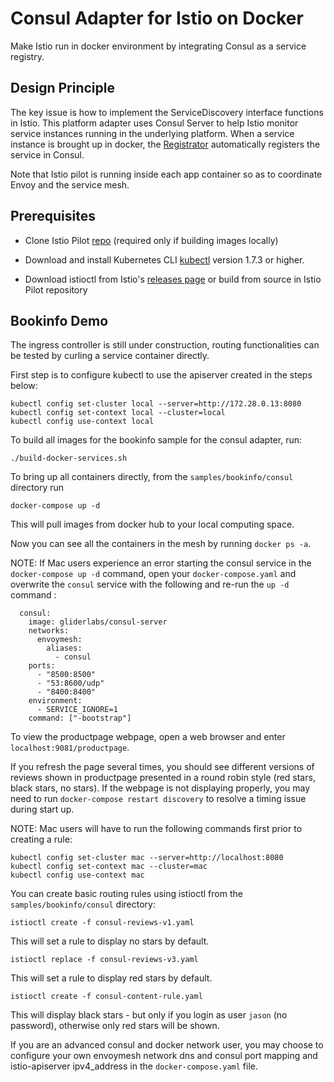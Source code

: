 # Consul Adapter for Istio on Docker

Make Istio run in docker environment by integrating Consul as a service registry.

## Design Principle

The key issue is how to implement the ServiceDiscovery interface functions in Istio.
This platform adapter uses Consul Server to help Istio monitor service instances running in the underlying platform.
When a service instance is brought up in docker, the [Registrator](http://gliderlabs.github.io/registrator/latest/)
automatically registers the service in Consul.

Note that Istio pilot is running inside each app container so as to coordinate Envoy and the service mesh.

## Prerequisites

 * Clone Istio Pilot [repo](https://github.com/istio/pilot) (required only if building images locally)

 * Download and install Kubernetes CLI [kubectl](https://kubernetes.io/docs/tasks/tools/install-kubectl/) version
  1.7.3 or higher.

 * Download istioctl from Istio's [releases page](https://github.com/istio/istio/releases) or build from
 source in Istio Pilot repository

## Bookinfo Demo

The ingress controller is still under construction, routing functionalities can be tested by curling a service container directly.

First step is to configure kubectl to use the apiserver created in the steps below:

```
kubectl config set-cluster local --server=http://172.28.0.13:8080
kubectl config set-context local --cluster=local
kubectl config use-context local
```

To build all images for the bookinfo sample for the consul adapter, run:

  ```
  ./build-docker-services.sh
  ```

To bring up all containers directly, from the `samples/bookinfo/consul` directory run

  ```
  docker-compose up -d
  ```

This will pull images from docker hub to your local computing space.

Now you can see all the containers in the mesh by running `docker ps -a`.

NOTE: If Mac users experience an error starting the consul service in the `docker-compose up -d` command, 
open your `docker-compose.yaml` and overwrite the `consul` service with the following and re-run the `up -d` command :
```
  consul:
    image: gliderlabs/consul-server
    networks:
      envoymesh:
        aliases:
          - consul
    ports:
      - "8500:8500"
      - "53:8600/udp"
      - "8400:8400"
    environment:
      - SERVICE_IGNORE=1
    command: ["-bootstrap"]
```

To view the productpage webpage, open a web browser and enter `localhost:9081/productpage`.  

If you refresh the page several times, you should see different versions of reviews shown in productpage presented in a round robin style (red stars, black stars, no stars). If the webpage is not displaying properly, you may need to run `docker-compose restart discovery` to resolve a timing issue during start up.

NOTE: Mac users will have to run the following commands first prior to creating a rule:

```
kubectl config set-cluster mac --server=http://localhost:8080
kubectl config set-context mac --cluster=mac
kubectl config use-context mac
```

You can create basic routing rules using istioctl from the `samples/bookinfo/consul` directory:

```
istioctl create -f consul-reviews-v1.yaml
```

This will set a rule to display no stars by default.

```
istioctl replace -f consul-reviews-v3.yaml
```

This will set a rule to display red stars by default.

```
istioctl create -f consul-content-rule.yaml
```

This will display black stars - but only if you login as user `jason` (no password), otherwise only red stars will be shown.

If you are an advanced consul and docker network user, you may choose to configure your own envoymesh network dns and consul port mapping and istio-apiserver ipv4_address in the `docker-compose.yaml` file.
